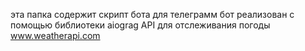 эта папка содержит скрипт бота для телеграмм
бот реализован с помощью библиотеки aiograg
API для отслеживания погоды www.weatherapi.com
